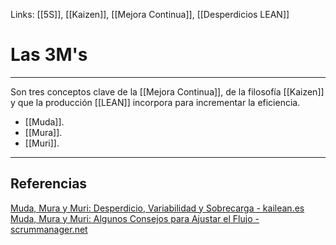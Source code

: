 Links: [[5S]], [[Kaizen]], [[Mejora Continua]], [[Desperdicios LEAN]]

# Las 3M's
---

Son tres conceptos clave de la [[Mejora Continua]], de la filosofía [[Kaizen]] y que la producción [[LEAN]] incorpora para incrementar la eficiencia.

- [[Muda]].
- [[Mura]].
- [[Muri]].

---

## Referencias
[Muda, Mura y Muri: Desperdicio, Variabilidad y Sobrecarga - kailean.es](http://kailean.es/muda-mura-y-muri-desperdicio-variabilidad-y-sobrecarga/)
[Muda, Mura y Muri: Algunos Consejos para Ajustar el Flujo - scrummanager.net](https://www.scrummanager.net/bok/index.php?title=Muda,_Mura_y_Muri:_algunos_consejos_para_ajustar_el_flujo)